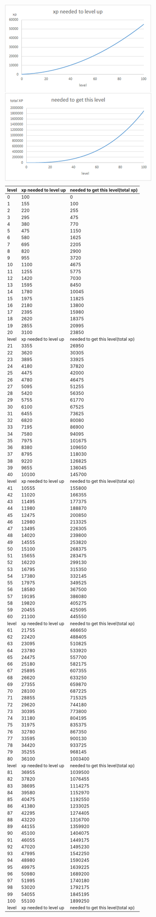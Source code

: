 
![xp needed to level up](pics/xp_level_up.png)
![total xp to get this level](pics/total_xp_level.png)

|level	|xp needed to level up	|needed to get this level(total xp)|
|-|-|-|
|0	|100	|0|
|1	|155	|100|
|2	|220	|255|
|3	|295	|475|
|4	|380	|770|
|5	|475	|1150|
|6	|580	|1625|
|7	|695	|2205|
|8	|820	|2900|
|9	|955	|3720|
|10	|1100	|4675|
|11	|1255	|5775|
|12	|1420	|7030|
|13	|1595	|8450|
|14	|1780	|10045|
|15	|1975	|11825|
|16	|2180	|13800|
|17	|2395	|15980|
|18	|2620	|18375|
|19	|2855	|20995|
|20	|3100	|23850
|level	|xp needed to level up	|needed to get this level(total xp)|
|21	|3355	|26950|
|22	|3620	|30305|
|23	|3895	|33925|
|24	|4180	|37820|
|25	|4475	|42000|
|26	|4780	|46475|
|27	|5095	|51255|
|28	|5420	|56350|
|29	|5755	|61770|
|30	|6100	|67525|
|31	|6455	|73625|
|32	|6820	|80080|
|33	|7195	|86900|
|34	|7580	|94095|
|35	|7975	|101675|
|36	|8380	|109650|
|37	|8795	|118030|
|38	|9220	|126825|
|39	|9655	|136045|
|40	|10100	|145700|
|level	|xp needed to level up	|needed to get this level(total xp)|
|41	|10555	|155800|
|42	|11020	|166355|
|43	|11495	|177375|
|44	|11980	|188870|
|45	|12475	|200850|
|46	|12980	|213325|
|47	|13495	|226305|
|48	|14020	|239800|
|49	|14555	|253820|
|50	|15100	|268375|
|51	|15655	|283475|
|52	|16220	|299130|
|53	|16795	|315350|
|54	|17380	|332145|
|55	|17975	|349525|
|56	|18580	|367500|
|57	|19195	|386080|
|58	|19820	|405275|
|59	|20455	|425095|
|60	|21100	|445550|
|level	|xp needed to level up	|needed to get this level(total xp)|
|61	|21755	|466650|
|62	|22420	|488405|
|63	|23095	|510825|
|64	|23780	|533920|
|65	|24475	|557700|
|66	|25180	|582175|
|67	|25895	|607355|
|68	|26620	|633250|
|69	|27355	|659870|
|70	|28100	|687225|
|71	|28855	|715325|
|72	|29620	|744180|
|73	|30395	|773800|
|74	|31180	|804195|
|75	|31975	|835375|
|76	|32780	|867350|
|77	|33595	|900130|
|78	|34420	|933725|
|79	|35255	|968145|
|80	|36100	|1003400|
|level	|xp needed to level up	|needed to get this level(total xp)|
|81	|36955	|1039500|
|82	|37820	|1076455|
|83	|38695	|1114275|
|84	|39580	|1152970|
|85	|40475	|1192550|
|86	|41380	|1233025|
|87	|42295	|1274405|
|88	|43220	|1316700|
|89	|44155	|1359920|
|90	|45100	|1404075|
|91	|46055	|1449175|
|92	|47020	|1495230|
|93	|47995	|1542250|
|94	|48980	|1590245|
|95	|49975	|1639225|
|96	|50980	|1689200|
|97	|51995	|1740180|
|98	|53020	|1792175|
|99	|54055	|1845195|
|100|55100	|1899250|
|level	|xp needed to level up	|needed to get this level(total xp)|

